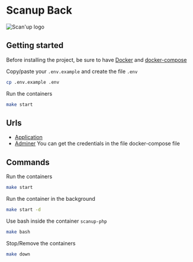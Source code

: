 # Scanup Back

![Scan'up logo](http://scanup.fr/wp-content/uploads/2017/01/ScanUp_logo_2.1_small.png)

## Getting started

Before installing the project, be sure to have [Docker](https://docs.docker.com/install/) and [docker-compose](https://docs.docker.com/compose/install/)

Copy/paste your `.env.example` and create the file `.env`
```bash
cp .env.example .env
```

Run the containers
```bash
make start
```

## Urls

* [Application](http://localhost/)
* [Adminer](http://localhost:8080/) You can get the credentials in the file docker-compose file

## Commands

Run the containers
```bash
make start
```

Run the container in the background
```bash
make start -d
```

Use bash inside the container `scanup-php`
```bash
make bash
```

Stop/Remove the containers
```bash
make down
```